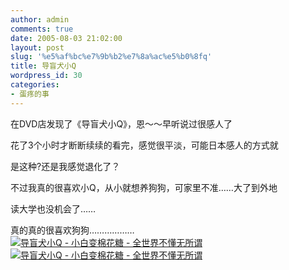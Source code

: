 ```yaml
---
author: admin
comments: true
date: 2005-08-03 21:02:00
layout: post
slug: '%e5%af%bc%e7%9b%b2%e7%8a%ac%e5%b0%8fq'
title: 导盲犬小Q
wordpress_id: 30
categories:
- 蛋疼的事
---
```


在DVD店发现了《导盲犬小Q》，恩～～早听说过很感人了  
  
花了3个小时才断断续续的看完，感觉很平淡，可能日本感人的方式就  
  
是这种?还是我感觉退化了？  
  
不过我真的很喜欢小Q，从小就想养狗狗，可家里不准……大了到外地  
  
读大学也没机会了……  
  
真的真的很喜欢狗狗………………[![导盲犬小Q - 小白变棉花糖 - 全世界不懂无所谓](http://www.ionly.com.cn/pro/pic2005/20050511_235806_40605.jpg)](http://www.ionly.com.cn/pro/pic2005/20050511_235806_40605.jpg)[![导盲犬小Q - 小白变棉花糖 - 全世界不懂无所谓](http://movie.wznetcom.com/uploadimages/2005159423401.jpg)](http://movie.wznetcom.com/uploadimages/2005159423401.jpg)
